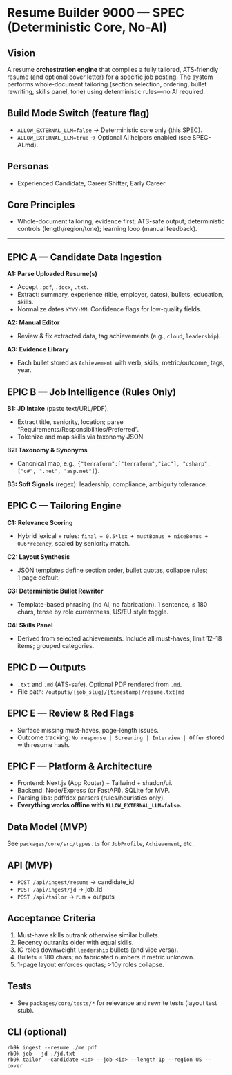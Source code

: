 # Resume Builder 9000 — SPEC (Deterministic Core, No-AI)

## Vision

A resume **orchestration engine** that compiles a fully tailored, ATS‑friendly resume (and optional cover letter) for a specific job posting. The system performs whole‑document tailoring (section selection, ordering, bullet rewriting, skills panel, tone) using deterministic rules—no AI required.

## Build Mode Switch (feature flag)

- `ALLOW_EXTERNAL_LLM=false` → Deterministic core only (this SPEC).
- `ALLOW_EXTERNAL_LLM=true` → Optional AI helpers enabled (see SPEC-AI.md).

## Personas

- Experienced Candidate, Career Shifter, Early Career.

## Core Principles

- Whole-document tailoring; evidence first; ATS-safe output; deterministic controls (length/region/tone); learning loop (manual feedback).

---

## EPIC A — Candidate Data Ingestion

**A1: Parse Uploaded Resume(s)**

- Accept `.pdf`, `.docx`, `.txt`.
- Extract: summary, experience (title, employer, dates), bullets, education, skills.
- Normalize dates `YYYY-MM`. Confidence flags for low-quality fields.

**A2: Manual Editor**

- Review & fix extracted data, tag achievements (e.g., `cloud`, `leadership`).

**A3: Evidence Library**

- Each bullet stored as `Achievement` with verb, skills, metric/outcome, tags, year.

## EPIC B — Job Intelligence (Rules Only)

**B1: JD Intake** (paste text/URL/PDF).

- Extract title, seniority, location; parse “Requirements/Responsibilities/Preferred”.
- Tokenize and map skills via taxonomy JSON.

**B2: Taxonomy & Synonyms**

- Canonical map, e.g., `{"terraform":["terraform","iac"], "csharp":["c#", ".net", "asp.net"]}`.

**B3: Soft Signals** (regex): leadership, compliance, ambiguity tolerance.

## EPIC C — Tailoring Engine

**C1: Relevance Scoring**

- Hybrid lexical + rules: `final = 0.5*lex + mustBonus + niceBonus + 0.6*recency`, scaled by seniority match.

**C2: Layout Synthesis**

- JSON templates define section order, bullet quotas, collapse rules; 1‑page default.

**C3: Deterministic Bullet Rewriter**

- Template-based phrasing (no AI, no fabrication). 1 sentence, ≤ 180 chars, tense by role currentness, US/EU style toggle.

**C4: Skills Panel**

- Derived from selected achievements. Include all must-haves; limit 12–18 items; grouped categories.

## EPIC D — Outputs

- `.txt` and `.md` (ATS-safe). Optional PDF rendered from `.md`.
- File path: `/outputs/{job_slug}/{timestamp}/resume.txt|md`

## EPIC E — Review & Red Flags

- Surface missing must-haves, page-length issues.
- Outcome tracking: `No response | Screening | Interview | Offer` stored with resume hash.

## EPIC F — Platform & Architecture

- Frontend: Next.js (App Router) + Tailwind + shadcn/ui.
- Backend: Node/Express (or FastAPI). SQLite for MVP.
- Parsing libs: pdf/dox parsers (rules/heuristics only).
- **Everything works offline with `ALLOW_EXTERNAL_LLM=false`.**

## Data Model (MVP)

See `packages/core/src/types.ts` for `JobProfile`, `Achievement`, etc.

## API (MVP)

- `POST /api/ingest/resume` → candidate_id
- `POST /api/ingest/jd` → job_id
- `POST /api/tailor` → run + outputs

## Acceptance Criteria

1. Must-have skills outrank otherwise similar bullets.
2. Recency outranks older with equal skills.
3. IC roles downweight `leadership` bullets (and vice versa).
4. Bullets ≤ 180 chars; no fabricated numbers if metric unknown.
5. 1-page layout enforces quotas; >10y roles collapse.

## Tests

- See `packages/core/tests/*` for relevance and rewrite tests (layout test stub).

## CLI (optional)

```
rb9k ingest --resume ./me.pdf
rb9k job --jd ./jd.txt
rb9k tailor --candidate <id> --job <id> --length 1p --region US --cover
```
